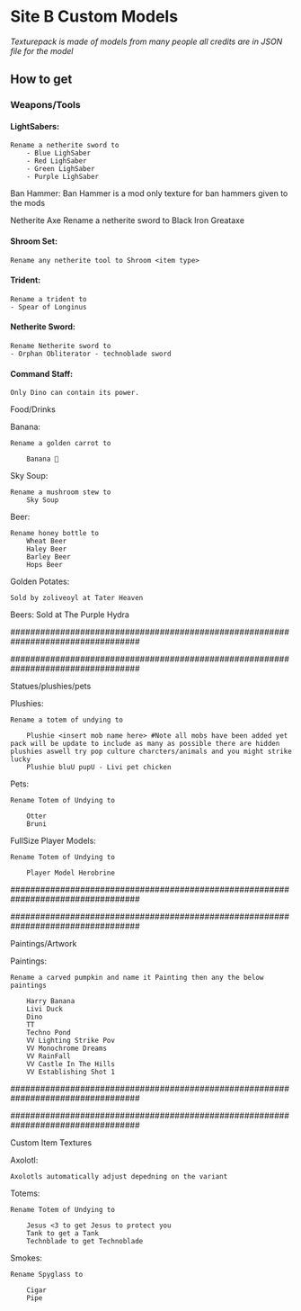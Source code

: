 # Site B Custom Models
_Texturepack is made of models from many people all credits are in JSON file for the model_

## How to get

### Weapons/Tools



#### LightSabers:
	Rename a netherite sword to
		- Blue LighSaber
		- Red LighSaber
		- Green LighSaber
		- Purple LighSaber


Ban Hammer:
	Ban Hammer is a mod only texture for ban hammers given to the mods

Netherite Axe
	Rename a netherite sword to Black Iron Greataxe

#### Shroom Set:
	Rename any netherite tool to Shroom <item type>

#### Trident:
	Rename a trident to
	- Spear of Longinus

#### Netherite Sword:
	Rename Netherite sword to
	- Orphan Obliterator - technoblade sword
    
#### Command Staff:
	Only Dino can contain its power.


Food/Drinks



Banana:

	Rename a golden carrot to

		Banana 🍌

Sky Soup:

	Rename a mushroom stew to
		Sky Soup

Beer:

	Rename honey bottle to
		Wheat Beer
		Haley Beer
		Barley Beer
		Hops Beer

Golden Potates:
	
	Sold by zoliveoyl at Tater Heaven

Beers:
	Sold at The Purple Hydra


##################################################################################

##################################################################################

Statues/plushies/pets



Plushies:

	Rename a totem of undying to

		Plushie <insert mob name here> #Note all mobs have been added yet pack will be update to include as many as possible there are hidden plushies aswell try pop culture charcters/animals and you might strike lucky
		Plushie bluU pupU - Livi pet chicken


Pets:

	Rename Totem of Undying to

		Otter
		Bruni



FullSize Player Models:

	Rename Totem of Undying to

		Player Model Herobrine

##################################################################################

##################################################################################

Paintings/Artwork



Paintings:

	Rename a carved pumpkin and name it Painting then any the below paintings
		
		Harry Banana
		Livi Duck
		Dino
		TT
		Techno Pond
		VV Lighting Strike Pov
		VV Monochrome Dreams
		VV RainFall
		VV Castle In The Hills
		VV Establishing Shot 1

##################################################################################

##################################################################################

Custom Item Textures



Axolotl:

	Axolotls automatically adjust depedning on the variant


Totems:

	Rename Totem of Undying to

		Jesus <3 to get Jesus to protect you
		Tank to get a Tank
		Technblade to get Technoblade


Smokes:
	
	Rename Spyglass to

		Cigar
		Pipe
	

